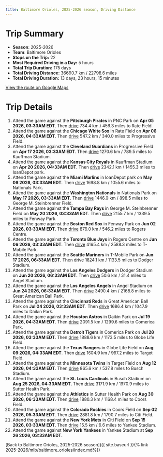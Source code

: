 ```yaml
---
title: Baltimore Orioles, 2025-2026 season, Driving Distance
---
```


# Trip Summary
- **Season:** 2025-2026
- **Team:** Baltimore Orioles
- **Stops on the Trip:** 22
- **Most Required Driving in a Day:** 5 hours
- **Total Trip Duration:** 175 days
- **Total Driving Distance:** 36690.7 km / 22798.6 miles
- **Total Driving Duration:** 13 days, 23 hours, 15 minutes

[View the route on Google Maps](https://www.google.com/maps/dir/PNC+Park+Pittsburgh/Rate+Field+Chicago/Progressive+Field+Cleveland/Kauffman+Stadium+Kansas+City/loanDepot+park+Miami/Nationals+Park+Washington/George+M.+Steinbrenner+Field+Tampa/Fenway+Park+Boston/Rogers+Centre+Toronto/T-Mobile+Park+Seattle/Dodger+Stadium+Los+Angeles/Angel+Stadium+Anaheim/Great+American+Ball+Park+Cincinnati/Daikin+Park+Houston/Comerica+Park+Detroit/Globe+Life+Field+Arlington/Target+Field+Minneapolis/Busch+Stadium+St.+Louis/Sutter+Health+Park+Sacramento/Coors+Field+Denver/Citi+Field+Flushing/Yankee+Stadium+Bronx)

# Trip Details
1. Attend the game against the **Pittsburgh Pirates** in PNC Park on **Apr 05 2026, 03:33AM EDT**. Then [drive](https://www.google.com/maps/dir/PNC+Park+Pittsburgh/Rate+Field+Chicago) 734.4 km / 456.3 miles to Rate Field.
2. Attend the game against the **Chicago White Sox** in Rate Field on **Apr 06 2026, 04:33AM EDT**. Then [drive](https://www.google.com/maps/dir/Rate+Field+Chicago/Progressive+Field+Cleveland) 547.2 km / 340.0 miles to Progressive Field.
3. Attend the game against the **Cleveland Guardians** in Progressive Field on **Apr 17 2026, 03:33AM EDT**. Then [drive](https://www.google.com/maps/dir/Progressive+Field+Cleveland/Kauffman+Stadium+Kansas+City) 1270.6 km / 789.5 miles to Kauffman Stadium.
4. Attend the game against the **Kansas City Royals** in Kauffman Stadium on **Apr 20 2026, 04:33AM EDT**. Then [drive](https://www.google.com/maps/dir/Kauffman+Stadium+Kansas+City/loanDepot+park+Miami) 2342.1 km / 1455.3 miles to loanDepot park.
5. Attend the game against the **Miami Marlins** in loanDepot park on **May 06 2026, 03:33AM EDT**. Then [drive](https://www.google.com/maps/dir/loanDepot+park+Miami/Nationals+Park+Washington) 1698.8 km / 1055.6 miles to Nationals Park.
6. Attend the game against the **Washington Nationals** in Nationals Park on **May 17 2026, 03:33AM EDT**. Then [drive](https://www.google.com/maps/dir/Nationals+Park+Washington/George+M.+Steinbrenner+Field+Tampa) 1446.0 km / 898.5 miles to George M. Steinbrenner Field.
7. Attend the game against the **Tampa Bay Rays** in George M. Steinbrenner Field on **May 20 2026, 03:33AM EDT**. Then [drive](https://www.google.com/maps/dir/George+M.+Steinbrenner+Field+Tampa/Fenway+Park+Boston) 2155.7 km / 1339.5 miles to Fenway Park.
8. Attend the game against the **Boston Red Sox** in Fenway Park on **Jun 02 2026, 03:33AM EDT**. Then [drive](https://www.google.com/maps/dir/Fenway+Park+Boston/Rogers+Centre+Toronto) 879.0 km / 546.2 miles to Rogers Centre.
9. Attend the game against the **Toronto Blue Jays** in Rogers Centre on **Jun 06 2026, 03:33AM EDT**. Then [drive](https://www.google.com/maps/dir/Rogers+Centre+Toronto/T-Mobile+Park+Seattle) 4165.4 km / 2588.3 miles to T-Mobile Park.
10. Attend the game against the **Seattle Mariners** in T-Mobile Park on **Jun 17 2026, 06:33AM EDT**. Then [drive](https://www.google.com/maps/dir/T-Mobile+Park+Seattle/Dodger+Stadium+Los+Angeles) 1824.1 km / 1133.5 miles to Dodger Stadium.
11. Attend the game against the **Los Angeles Dodgers** in Dodger Stadium on **Jun 20 2026, 06:33AM EDT**. Then [drive](https://www.google.com/maps/dir/Dodger+Stadium+Los+Angeles/Angel+Stadium+Anaheim) 50.6 km / 31.4 miles to Angel Stadium.
12. Attend the game against the **Los Angeles Angels** in Angel Stadium on **Jun 24 2026, 06:33AM EDT**. Then [drive](https://www.google.com/maps/dir/Angel+Stadium+Anaheim/Great+American+Ball+Park+Cincinnati) 3490.4 km / 2168.8 miles to Great American Ball Park.
13. Attend the game against the **Cincinnati Reds** in Great American Ball Park on **Jul 04 2026, 03:33AM EDT**. Then [drive](https://www.google.com/maps/dir/Great+American+Ball+Park+Cincinnati/Daikin+Park+Houston) 1686.4 km / 1047.9 miles to Daikin Park.
14. Attend the game against the **Houston Astros** in Daikin Park on **Jul 19 2026, 04:33AM EDT**. Then [drive](https://www.google.com/maps/dir/Daikin+Park+Houston/Comerica+Park+Detroit) 2091.5 km / 1299.6 miles to Comerica Park.
15. Attend the game against the **Detroit Tigers** in Comerica Park on **Jul 28 2026, 03:33AM EDT**. Then [drive](https://www.google.com/maps/dir/Comerica+Park+Detroit/Globe+Life+Field+Arlington) 1888.6 km / 1173.5 miles to Globe Life Field.
16. Attend the game against the **Texas Rangers** in Globe Life Field on **Aug 09 2026, 04:33AM EDT**. Then [drive](https://www.google.com/maps/dir/Globe+Life+Field+Arlington/Target+Field+Minneapolis) 1604.9 km / 997.2 miles to Target Field.
17. Attend the game against the **Minnesota Twins** in Target Field on **Aug 12 2026, 04:33AM EDT**. Then [drive](https://www.google.com/maps/dir/Target+Field+Minneapolis/Busch+Stadium+St.+Louis) 865.6 km / 537.8 miles to Busch Stadium.
18. Attend the game against the **St. Louis Cardinals** in Busch Stadium on **Aug 25 2026, 04:33AM EDT**. Then [drive](https://www.google.com/maps/dir/Busch+Stadium+St.+Louis/Sutter+Health+Park+Sacramento) 3171.9 km / 1970.9 miles to Sutter Health Park.
19. Attend the game against the **Athletics** in Sutter Health Park on **Aug 30 2026, 06:33AM EDT**. Then [drive](https://www.google.com/maps/dir/Sutter+Health+Park+Sacramento/Coors+Field+Denver) 1880.3 km / 1168.4 miles to Coors Field.
20. Attend the game against the **Colorado Rockies** in Coors Field on **Sep 02 2026, 05:33AM EDT**. Then [drive](https://www.google.com/maps/dir/Coors+Field+Denver/Citi+Field+Flushing) 2881.8 km / 1790.7 miles to Citi Field.
21. Attend the game against the **New York Mets** in Citi Field on **Sep 15 2026, 03:33AM EDT**. Then [drive](https://www.google.com/maps/dir/Citi+Field+Flushing/Yankee+Stadium+Bronx) 15.5 km / 9.6 miles to Yankee Stadium.
22. Attend the game against **New York Yankees** in Yankee Stadium at **Sep 26 2026, 03:33AM EDT**.

[Back to Baltimore Orioles, 2025-2026 season]({{ site.baseurl }}{% link 2025-2026/mlb/baltimore_orioles/index.md%})
